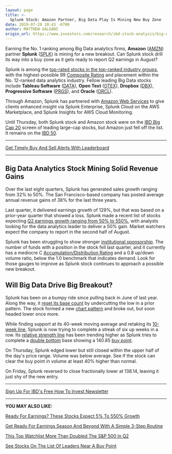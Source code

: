 ```yaml
---
layout: page
title: >-
  Splunk Stock: Amazon Partner, Big Data Play Is Mining New Buy Zone
date: 2019-07-20 10:43 -0700
author: MATTHEW GALGANI
origin_url: https://www.investors.com/research/ibd-stock-analysis/big-data-play-amazon-partner-splunk-is-mining-new-buy-zone/
---
```





Earning the No. 1 ranking among Big Data analytics firms, **Amazon** ([AMZN](https://research.investors.com/quote.aspx?symbol=AMZN)) partner **Splunk** ([SPLK](https://research.investors.com/quote.aspx?symbol=SPLK)) is mining for a new breakout. Can Splunk stock drill its way into a buy zone as it gets ready to report Q2 earnings in August?




Splunk is among the [top-rated stocks in the top-ranked industry groups](https://www.investors.com/videos/how-to-find-the-top-rated-stocks-in-the-top-ranked-industries/), with the highest-possible 99 [Composite Rating](https://www.investors.com/ibd-data-stories/companies-now-outperforming-95-of-all-stocks/) and placement within the No. 12-ranked data analytics industry. Fellow leading Big Data stocks include **Tableau Software** ([DATA](https://research.investors.com/quote.aspx?symbol=DATA)), **Open Text** ([OTEX](https://research.investors.com/quote.aspx?symbol=OTEX)), **Dropbox** ([DBX](https://research.investors.com/quote.aspx?symbol=DBX)), **Progressive Software** ([PRGS](https://research.investors.com/quote.aspx?symbol=PRGS)), and **Oracle** ([ORCL](https://research.investors.com/quote.aspx?symbol=ORCL)).


Through Amazon, Splunk has partnered with [Amazon Web Services](https://www.splunk.com/en_us/partners/solutions/aws.html) to give clients enhanced insight via Splunk Enterprise, Splunk Cloud on the AWS Marketplace, and Splunk Insights for AWS Cloud Monitoring.


Until Thursday, both Splunk stock and Amazon stock were on the [IBD Big Cap 20](https://research.investors.com/stock-lists/big-cap-20/) screen of leading large-cap stocks, but Amazon just fell off the list. It remains on the [IBD 50](https://research.investors.com/stock-lists/ibd-50/).




---


[Get Timely Buy And Sell Alerts With Leaderboard](https://www.investors.com/product/leaderboard/?artProdLink=Leaderboard)




---


Big Data Analytics Stock Mining Solid Revenue Gains
---------------------------------------------------


Over the last eight quarters, Splunk has generated sales growth ranging from 32% to 50%. The San Francisco-based company has posted average annual revenue gains of 38% for the last three years.


Last quarter, it delivered earnings growth of 129%, but that was based on a prior-year quarter that showed a loss. Splunk made a recent list of stocks expecting [Q2 earnings growth ranging from 50% to 550%](https://www.investors.com/research/q2-earnings-preview-16-stocks-to-watch-expect-50-to-550-growth/), with analysts looking for the data analytics leader to deliver a 50% gain. Market watchers expect the company to report in the second half of August.


Splunk has been struggling to show stronger [institutional sponsorship](https://www.investors.com/how-to-invest/investors-corner/the-i-in-can-slim-make-sure-top-fund-managers-are-backing-your-stock-picks/). The number of funds with a position in the stock fell last quarter, and it currently has a mediocre C [Accumulation/Distribution Rating](https://www.investors.com/how-to-invest/investors-corner/accumulation-distribution-rating-helps/) and a 0.8 up/down volume ratio, below the 1.0 benchmark that indicates demand. Look for those gauges to improve as Splunk stock continues to approach a possible new breakout.


Will Big Data Drive Big Breakout?
---------------------------------


Splunk has been on a bumpy ride since pulling back in June of last year. Along the way, it [reset its base count](https://www.investors.com/how-to-invest/investors-corner/do-you-know-how-to-count-bases-in-leading-stocks-do-it-to-assess-risk/) by undercutting the low in a prior pattern. The stock formed a new [chart pattern](https://www.investors.com/how-to-invest/chart-reading-for-beginners-chart-patterns-cup-with-handle-double-bottom-flat-base/) and broke out, but soon headed lower once more.


While finding support at its 40-week moving average and retaking its [10-week line](https://www.investors.com/how-to-invest/stock-chart-reading-for-beginners-trend-moving-averages-support-nvidia-netflix/), Splunk is now trying to complete a streak of six up weeks in a row. Its [relative strength line](https://www.investors.com/how-to-invest/investors-corner/a-stock-breakout-specialty-tool-the-relative-strength-line/) has been trending higher as Splunk tries to complete a [double bottom](https://www.investors.com/how-to-invest/investors-corner/stock-charts-difference-between-double-bottom-flat-base/) base showing a 140.85 [buy point](https://www.investors.com/how-to-invest/investors-corner/chart-reading-basics-how-a-buy-point-marks-a-time-of-opportunity/).


On Thursday, Splunk edged lower but still closed within the upper half of the day's price range. Volume was below average. See if the stock can clear the buy point in volume at least 40% higher than normal.


On Friday, Splunk reversed to close fractionally lower at 138.14, leaving it just shy of the new entry.





---


[Sign Up For IBD's Free How To Invest Newsletter](https://shop.investors.com/offer/splashresponsive.aspx?id=newsletters-howtoinvest)




---


**YOU MAY ALSO LIKE:**


[Ready For Earnings? These Stocks Expect 5% To 550% Growth](https://www.investors.com/research/q2-earnings-preview-16-stocks-to-watch-expect-50-to-550-growth/)


[Get Ready For Earnings Season And Beyond With A Simple 3-Step Routine](https://www.investors.com/research/how-to-invest-in-the-stock-market-start-with-a-simple-routine/)


[This Top Watchlist More Than Doubled The S&P 500 In Q2](https://www.investors.com/how-to-invest/investors-corner/looking-for-the-best-stocks-to-buy-and-watch-start-here/)


[See Stocks On The List Of Leaders Near A Buy Point](https://www.investors.com/product/leaderboard/?artProdLink=Leaderboard)




